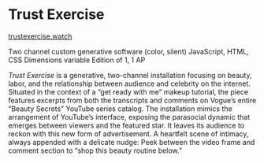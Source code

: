 # Trust Exercise

[trustexercise.watch](https://trustexercise.watch/)

Two channel custom generative software (color, silent)
JavaScript, HTML, CSS
Dimensions variable
Edition of 1, 1 AP

*Trust Exercise* is a generative, two-channel installation focusing on beauty, labor, and the relationship between audience and celebrity on the internet. Situated in the context of a “get ready with me” makeup tutorial, the piece features excerpts from both the transcripts and comments on Vogue’s entire “Beauty Secrets” YouTube series catalog. The installation mimics the arrangement of YouTube’s interface, exposing the parasocial dynamic that emerges between viewers and the featured star. It leaves its audience to reckon with this new form of advertisement. A heartfelt scene of intimacy, always appended with a delicate nudge: Peek between the video frame and comment section to “shop this beauty routine below.”